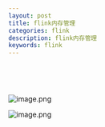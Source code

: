 ```yaml
---
layout: post
title: flink内存管理
categories: flink
description: flink内存管理
keywords: flink
---
```


 <meta name="referrer" content="no-referrer"/>
​

​

![image.png](https://cdn.nlark.com/yuque/0/2021/png/659846/1637317528217-7325bd4b-c313-4955-b1f1-025d21847063.png#clientId=u8f059882-3644-4&from=paste&height=355&id=u3cd11f25&margin=%5Bobject%20Object%5D&name=image.png&originHeight=381&originWidth=736&originalType=binary&ratio=1&size=64264&status=done&style=none&taskId=u2ae96b57-b318-42fc-b9bc-c94dfd01b9b&width=686)

![image.png](https://cdn.nlark.com/yuque/0/2021/png/659846/1637317566514-d08423d5-42de-422e-adff-ae258807935d.png#clientId=u8f059882-3644-4&from=paste&height=517&id=ua3b77ab1&margin=%5Bobject%20Object%5D&name=image.png&originHeight=582&originWidth=667&originalType=binary&ratio=1&size=106747&status=done&style=none&taskId=u36e7e0d2-3ef7-4847-abd9-b995b132afb&width=592.5)

